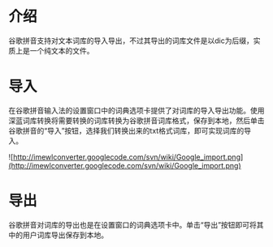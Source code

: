 # 介绍 #

谷歌拼音支持对文本词库的导入导出，不过其导出的词库文件是以dic为后缀，实质上是一个纯文本的文件。


# 导入 #

在谷歌拼音输入法的设置窗口中的词典选项卡提供了对词库的导入导出功能。使用深蓝词库转换将需要转换的词库转换为谷歌拼音词库格式，保存到本地，然后单击谷歌拼音的“导入”按钮，选择我们转换出来的txt格式词库，即可实现词库的导入。

![http://imewlconverter.googlecode.com/svn/wiki/Google_import.png](http://imewlconverter.googlecode.com/svn/wiki/Google_import.png)

# 导出 #

谷歌拼音对词库的导出也是在设置窗口的词典选项卡中。单击“导出”按钮即可将其中的用户词库导出保存到本地。